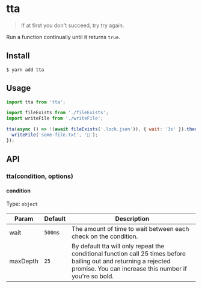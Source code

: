 # tta

> If at first you don&#39;t succeed, try try again.

Run a function continually until it returns `true`.

## Install

```
$ yarn add tta
```

## Usage

```js
import tta from 'tta';

import fileExists from './fileExists';
import writeFile from './writeFile';

tta(async () => !(await fileExists('.lock.json')), { wait: '3s' }).then(() => {
  writeFile('some-file.txt', '🦄');
});
```

## API

### tta(condition, options)

#### condition

Type: `object`

| Param    | Default | Description                                                                                                                                                                 |
| -------- | ------- | --------------------------------------------------------------------------------------------------------------------------------------------------------------------------- |
| wait     | `500ms` | The amount of time to wait between each check on the condition.                                                                                                             |
| maxDepth | `25`    | By default tta will only repeat the conditional function call 25 times before bailing out and returning a rejected promise. You can increase this number if you're so bold. |
